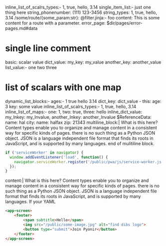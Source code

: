 inline_list_of_scalrs_types:- 1, true, hello, 3.14
single_item_list:- just one thing here
string_phonenumber: (111) 123-3456
string_types: 1, true, hello, 3.14
/some/route/{some_param:str}:
    @filter.jinja:- foo
    content: This is some content for a route with a parameter.
error_page: $dir/pages/error-pages.md#data
# single line comment
basic: scalar value
dict_value:
    my_key: my_value
    another_key: another_value
list_value:-
    one
    two
    three
# list of scalars with one map
dynamic_list_blocks:-
    ages:-
        1
        true
        hello
        3.14
        dict_key: dict_value
    -
    this:
        age: 3
        key: some value
inline_list_of_scalrs_types:- 1, true, hello, 3.14
inline_list_of_maps:- one: 1, two: true, three: hello
inline_dict_value: my_lnkey: my_lnvalue, another_lnkey: another_lnvalue
$ReferenceData:
    name: hal
    city:
        name: halfax
        zip: 21343
multiline_block:|
What is this here? Content types enable you to organize and manage content in a consistent way for specific kinds of pages.
there is no such thing as a Python JSON object. JSON is a language independent file 
format that finds its roots in JavaScript, and is supported by many languages. end of mulitiline block.
````js
if ('serviceWorker' in navigator) {
  window.addEventListener('load', function() {
    navigator.serviceWorker.register('/public/pwa/js/service-worker.js');
  });
}
````
content:|
What is this here? Content types enable you to organize and manage content in a consistent way for specific kinds of pages.
there is no such thing as a Python JSON object. JSON is a language independent file 
format that finds its roots in JavaScript, and is supported by many languages. If your YAML
````html
<app-screen>
    <footer>
        <span subtitle>Hello</span>
        <img src="/public/some-image.jpg" alt="find dibs logo">
        <button type="submit">Join Pyonir</button>
    </footer>
</app-screen>
````